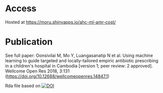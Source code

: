 # Access
Hosted at https://moru.shinyapps.io/ahc-ml-amr-cost/

# Publication
See full paper: Oonsivilai M, Mo Y, Luangasanatip N et al. Using machine learning to guide targeted and locally-tailored empiric antibiotic prescribing in a children's hospital in Cambodia [version 1; peer review: 2 approved]. Wellcome Open Res 2018, 3:131 (https://doi.org/10.12688/wellcomeopenres.14847.1)

Rda file based on [![DOI](https://zenodo.org/badge/DOI/10.5281/zenodo.1256967.svg)](https://doi.org/10.5281/zenodo.1256967)
